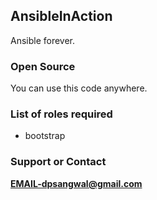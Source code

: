 ## AnsibleInAction
Ansible forever.

### Open Source
You can use this code anywhere.

### List of roles required
* bootstrap

### Support or Contact
**EMAIL-dpsangwal@gmail.com**

